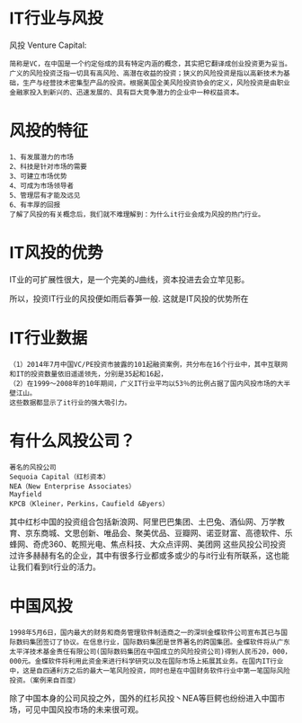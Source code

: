 IT行业与风投
==

风投 Venture Capital:

    简称是VC，在中国是一个约定俗成的具有特定内涵的概念，其实把它翻译成创业投资更为妥当。广义的风险投资泛指一切具有高风险、高潜在收益的投资；狭义的风险投资是指以高新技术为基础，生产与经营技术密集型产品的投资。根据美国全美风险投资协会的定义，风险投资是由职业金融家投入到新兴的、迅速发展的、具有巨大竞争潜力的企业中一种权益资本。

风投的特征
= 
    1、有发展潜力的市场   
    2、科技是针对市场的需要   
    3、可建立市场优势   
    4、可成为市场领导者   
    5、管理层有才能及远见   
    6、有丰厚的回报   
    了解了风投的有关概念后，我们就不难理解到：为什么it行业会成为风投的热门行业。   


IT风投的优势
=
IT业的可扩展性很大，是一个完美的J曲线，资本投进去会立竿见影。

所以，投资IT行业的风投便如雨后春笋一般.
这就是IT风投的优势所在

IT行业数据
=
    （1）2014年7月中国VC/PE投资市披露的101起融资案例，共分布在16个行业中，其中互联网和IT的投资数量依旧遥遥领先，分别是35起和16起，
    （2）在1999～2008年的10年期间，广义IT行业平均以53％的比例占据了国内风投市场的大半壁江山。
    这些数据都显示了it行业的强大吸引力。

有什么风投公司？
=

    著名的风投公司
    Sequoia Capital（红杉资本）
    NEA（New Enterprise Associates）
    Mayfield
    KPCB（Kleiner，Perkins，Caufield &Byers）

其中红杉中国的投资组合包括新浪网、阿里巴巴集团、土巴兔、酒仙网、万学教育、京东商城、文思创新、唯品会、聚美优品、豆瓣网、诺亚财富、高德软件、乐蜂网、奇虎360、乾照光电、焦点科技、大众点评网、美团网
这些风投公司投资过许多赫赫有名的企业，其中有很多行业都或多或少的与it行业有所联系，这也能让我们看到it行业的活力。

中国风投
=

    1998年5月6日，国内最大的财务和商务管理软件制造商之一的深圳金蝶软件公司宣布其已与国际数码集团签订了协议。在信息行业，国际数码集团是世界著名的跨国集团。金蝶软件将从广东太平洋技术基金责任有限公司(国际数码集团在中国成立的风险投资公司)得到人民币20，000，000元。金蝶软件将利用此资金来进行科学研究以及在国际市场上拓展其业务。在国内IT行业中，这是自四通利方之后的最大一笔风险投资，同时也是在中国财务软件行业中第一笔国际风险投资。（案例来自百度）

除了中国本身的公司风投之外，国外的红衫风投丶NEA等巨鳄也纷纷进入中国市场，可见中国风投市场的未来很可观。